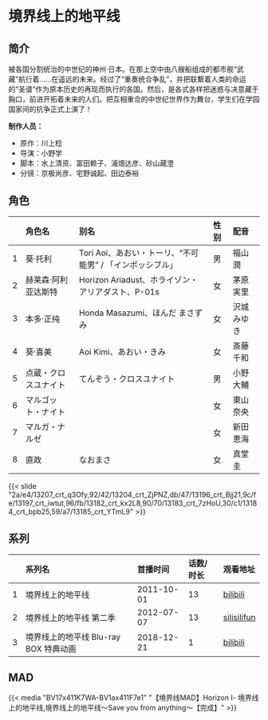 # 境界线上的地平线


## 简介

被各国分割统治的中世纪的神州·日本。在那上空中由八艘船组成的都市舰“武藏”航行着……在遥远的未来。经过了“重奏统合争乱”，并把联繫着人类的命运的“圣谱”作为原本历史的再现而执行的各国。然后，是各式各样把迷惑与决意藏于胸口，前进开拓着未来的人们。把互相重合的中世纪世界作为舞台，学生们在学园国家间的抗争正式上演了！

**制作人员：**
- 原作：川上稔
- 导演：小野学
- 脚本：水上清资、富田赖子、浦畑达彦、砂山藏澄
- 分镜：京极尚彦、宅野诚起、田边泰裕

## 角色

|     |   角色名   |   别名  | 性别 |  配音  |
|:--- |:------  |:----      |:---  |:--   |
| 1 | 葵·托利 | Tori Aoi、あおい・トーリ、“不可能男” / 「インポッシブル」 | 男 | 福山潤 |
| 2 | 赫莱森·阿利亚达斯特 | Horizon Ariadust、ホライゾン・アリアダスト、P-01s | 女 | 茅原実里 |
| 3 | 本多·正纯 | Honda Masazumi、ほんだ まさずみ | 女 | 沢城みゆき |
| 4 | 葵·喜美 | Aoi Kimi、あおい・きみ | 女 | 斎藤千和 |
| 5 | 点蔵・クロスユナイト | てんぞう・クロスユナイト | 男 | 小野大輔 |
| 6 | マルゴット・ナイト |  | 女 | 東山奈央 |
| 7 | マルガ・ナルゼ |  | 女 | 新田恵海 |
| 8 | 直政 | なおまさ | 女 | 真堂圭 |

{{< slide "2a/e4/13207_crt_q3Ofy,92/42/13204_crt_ZjPNZ,db/47/13196_crt_Bjj21,9c/fe/13197_crt_iwtut,96/fb/13182_crt_kx2L8,90/70/13183_crt_7zHoU,30/c1/13184_crt_bpb25,59/a7/13185_crt_YTmL9" >}}

## 系列

|     |   系列名   |   首播时间  | 话数/时长  | 观看地址 |
|:---  |:------    |:----      |:---       |:---  |
| 1 | 境界线上的地平线 | 2011-10-01 | 13 | [bilibili](https://www.bilibili.com/bangumi/play/ep65607)  |
| 2 | 境界线上的地平线 第二季 | 2012-07-07 | 13 | [silisilifun](https://www.silisilifun.com/vodplay/UK77777Z/2/1/)  |
| 3 | 境界线上的地平线 Blu-ray BOX 特典动画 | 2018-12-21 | 1 | [bilibili](https://www.bilibili.com/video/BV1ut411r7LE)  |


## MAD

{{< media  "BV17x411K7WA-BV1ax411F7e1"
"【境界线MAD】Horizon Ⅰ- 境界线上的地平线,境界线上的地平线～Save you from anything～【完成】"  >}}
